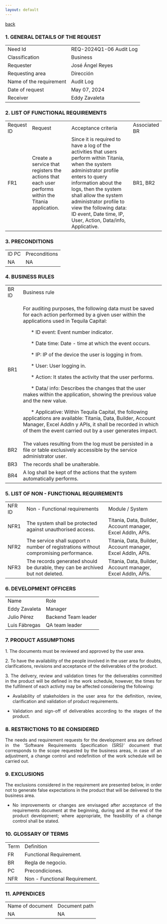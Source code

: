 ```yaml
---
layout: default
---
```


[back](./)

### 1. GENERAL DETAILS OF THE REQUEST
<table>
  <tr>
    <td> Need Id </td>
    <td> REQ-2024Q1-06 Audit Log </td>
  </tr>
  <tr>
    <td> Classification </td>
    <td> Business </td>
  </tr>
  <tr>
    <td> Requester </td>
    <td> José Ángel Reyes </td>
  </tr>
    <tr>
    <td> Requesting area </td>
    <td> Dirección </td>
  </tr>
    <tr>
    <td> Name of the requirement </td>
    <td> Audit Log </td>
  </tr>
    <tr>
    <td> Date of request </td>
    <td> May 07, 2024 </td>
  </tr>
  <tr>
    <td> Receiver </td>
    <td> Eddy Zavaleta </td>
  </tr>
  </table>
  
### 2. LIST OF FUNCTIONAL REQUIREMENTS
<table>
  <tr>
    <td> Request ID </td>
    <td> Request </td>
    <td> Acceptance criteria </td>
    <td> Associated BR </td>
  </tr>
  <tr>
    <td> FR1 </td>
    <td> Create a service that registers the actions that each user performs within the Titania application. </td>
    <td> Since it is required to have a log of the activities that users perform within Titania, when the system administrator profile enters to query 
         information about the logs, then the system shall allow the system administrator profile to view the following data:  ID event, Date time, IP, 
         User, Action, Data/info, Applicative. </td>
    <td> BR1, BR2 </td>
  </tr>
</table>

### 3. PRECONDITIONS
<table>
  <tr>
    <td> ID PC </td>
    <td> Preconditions </td>
  </tr>
  <tr> 
    <td> NA </td>
    <td> NA </td>
  </tr>
</table>


### 4. BUSINESS RULES
<table>
  <tr>
    <td> BR ID </td>
    <td> Business rule </td>
  </tr>
  <tr>
    <td> BR1 </td>
    <td> <p> For auditing purposes, the following data must be saved for each action performed by a given user within the applications used in Tequila 
     Capital:</p> <p> &#160; &#160; &#160; * ID event: Event number indicator. </p> <p> &#160; &#160; &#160; * Date time: Date - time at which the event 
     occurs. </p> <p> &#160; &#160; &#160; * IP: IP of the device the user is logging in from.</p> <p> &#160; &#160; &#160; * User: User logging in. </p> 
     <p> &#160; &#160; &#160; * Action: It states the activity that the user performs. </p> <p> &#160; &#160; &#160; * Data/ info: Describes the changes 
     that the user makes within the application, showing the previous value and the new value. </p> <p> &#160; &#160; &#160; * Applicative: Within Tequila 
     Capital, the following applications are available: Titania, Data, Builder, Account Manager, Excel AddIn y APIs, it shall be recorded in which of them 
     the event carried out by a user generates impact. </p> </td>
  </tr>
  <tr>
     <td> BR2 </td>
     <td> The values resulting from the log must be persisted in a file or table exclusively accessible by the service administrator user. </td>
  </tr>
  <tr>
     <td> BR3 </td> 
     <td> The records shall be unalterable. </td>
  </tr>
  <tr>
    <td> BR4 </td>
    <td> A log shall be kept of the actions that the system automatically performs. </td>
  </tr>
</table>

### 5. LIST OF NON - FUNCTIONAL REQUIREMENTS
<table>
  <tr>
    <td> NFR ID </td>
    <td> Non - Functional requirements </td>
    <td> Module / System </td>
  </tr>
  <tr>
    <td> NFR1 </td>
    <td> The system shall be protected against unauthorised access. </td>
    <td> Titania, Data, Builder, Account manager, Excel AddIn, APIs. </td>
  </tr>
  <tr>
    <td> NFR2 </td>
    <td> The service shall support n number of registrations without compromising performance. </td>
    <td> Titania, Data, Builder, Account manager, Excel AddIn, APIs. </td>
  </tr>
  <tr>
    <td> NFR3 </td>
    <td> The records generated should be durable, they can be archived but not deleted. </td>
    <td> Titania, Data, Builder, Account manager, Excel AddIn, APIs. </td>
  </tr>
</table>

### 6. DEVELOPMENT OFFICERS
<table>
  <tr>
    <td> Name </td>
    <td> Role </td>
  </tr>
  <tr>
    <td> Eddy Zavaleta </td>
    <td> Manager </td>
  </tr>
  <tr>
    <td> Julio Pérez </td>
    <td> Backend Team leader </td>
  </tr>
  <tr>
    <td> Luis Fábregas </td>
    <td> QA team leader </td>
  </tr>
</table>

### 7. PRODUCT ASSUMPTIONS
<p align="justify"> 1. The documents must be reviewed and approved by the user area.</p>
<p align="justify"> 2. To have the availability of the people involved in the user area for doubts, clarifications, revisions and acceptance of the deliverables of the product. </p>
<p align="justify"> 3. The delivery, review and validation times for the deliverables committed in the product will be defined in the work schedule, however, the times for the fulfilment of each activity may be affected considering the following: </p>

   * <p align="justify"> Availability of stakeholders in the user area for the definition, review, clarification and validation of product requirements. </p> 
   * <p align="justify"> Validation and sign-off of deliverables according to the stages of the product. </p>

### 8. RESTRICTIONS TO BE CONSIDERED
<p align="justify"> The needs and requirement requests for the development area are defined in the ‘Software Requirements Specification (SRS)’ document that corresponds to the scope requested by the business areas, in case of an adjustment, a change control and redefinition of the work schedule will be carried out. </p>

### 9. EXCLUSIONS
<p align="justify"> The exclusions considered in the requirement are presented below, in order not to generate false expectations in the product that will be delivered to the business area. </p>

   * <p align="justify"> No improvements or changes are envisaged after acceptance of the requirements document at the beginning, during and at the end of the product development; where appropriate, the feasibility of a change control shall be stated. </p> 

### 10. GLOSSARY OF TERMS
<table>
  <tr>
    <td> Term </td>
    <td> Definition </td>
  </tr>
  <tr> 
    <td> FR </td>
    <td> Functional Requirement. </td>
  </tr>
  <tr>
    <td> BR </td>
    <td> Regla de negocio. </td>
  </tr>
  <tr>
    <td> PC </td>
    <td> Precondiciones. </td>
  </tr>
  <tr>
    <td> NFR </td>
    <td> Non - Functional Requirement. </td>
  </tr>
</table>

### 11. APPENDICES
<table>
  <tr>
    <td> Name of document </td>
    <td> Document path </td>
  </tr>
  <tr>
    <td> NA </td>
    <td> NA </td>
  </tr>
</table>

